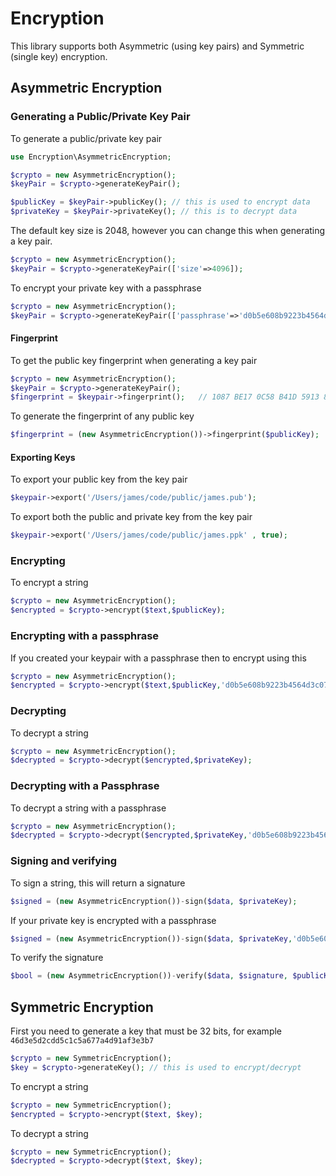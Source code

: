# Encryption

This library supports both Asymmetric (using key pairs) and Symmetric (single key) encryption. 

## Asymmetric Encryption

### Generating a Public/Private Key Pair

To generate a public/private key pair

```php
use Encryption\AsymmetricEncryption;

$crypto = new AsymmetricEncryption();
$keyPair = $crypto->generateKeyPair();

$publicKey = $keyPair->publicKey(); // this is used to encrypt data
$privateKey = $keyPair->privateKey(); // this is to decrypt data
```

The default key size is 2048, however you can change this when generating a key pair.

```php
$crypto = new AsymmetricEncryption();
$keyPair = $crypto->generateKeyPair(['size'=>4096]);
```

To encrypt your private key with a passphrase

```php
$crypto = new AsymmetricEncryption();
$keyPair = $crypto->generateKeyPair(['passphrase'=>'d0b5e608b9223b4564d3c075c1b97906']);
```

#### Fingerprint

To get the public key fingerprint when generating a key pair

```php
$crypto = new AsymmetricEncryption();
$keyPair = $crypto->generateKeyPair();
$fingerprint = $keypair->fingerprint();   // 1087 BE17 0C58 B41D 5913 8C8E CFE7 B696 6111 4AAB
```

To generate the fingerprint of any public key 

```php
$fingerprint = (new AsymmetricEncryption())->fingerprint($publicKey);
```

#### Exporting Keys

To export your public key from the key pair

```php
$keypair->export('/Users/james/code/public/james.pub');
```

To export both the public and private key from the key pair

```php
$keypair->export('/Users/james/code/public/james.ppk' , true);
```

### Encrypting

To encrypt a string

```php
$crypto = new AsymmetricEncryption();
$encrypted = $crypto->encrypt($text,$publicKey);
```

### Encrypting with a passphrase

If you created your keypair with a passphrase then to encrypt using this 

```php
$crypto = new AsymmetricEncryption();
$encrypted = $crypto->encrypt($text,$publicKey,'d0b5e608b9223b4564d3c075c1b97906');
```

### Decrypting

To decrypt a string

```php
$crypto = new AsymmetricEncryption();
$decrypted = $crypto->decrypt($encrypted,$privateKey);
```

### Decrypting with a Passphrase

To decrypt a string with a passphrase

```php
$crypto = new AsymmetricEncryption();
$decrypted = $crypto->decrypt($encrypted,$privateKey,'d0b5e608b9223b4564d3c075c1b97906');
```

### Signing and verifying

To sign a string, this will return a signature

```php
$signed = (new AsymmetricEncryption())-sign($data, $privateKey);
```

If your private key is encrypted with a passphrase

```php
$signed = (new AsymmetricEncryption())-sign($data, $privateKey,'d0b5e608b9223b4564d3c075c1b97906');
```

To verify the signature

```php
$bool = (new AsymmetricEncryption())-verify($data, $signature, $publicKey);
```

## Symmetric Encryption

First you need to generate a key that must be 32 bits, for example `46d3e5d2cdd5c1c5a677a4d91af3e3b7`

```php
$crypto = new SymmetricEncryption();
$key = $crypto->generateKey(); // this is used to encrypt/decrypt
```

To encrypt a string

```php
$crypto = new SymmetricEncryption();
$encrypted = $crypto->encrypt($text, $key);
```

To decrypt a string

```php
$crypto = new SymmetricEncryption();
$decrypted = $crypto->decrypt($text, $key);
```


